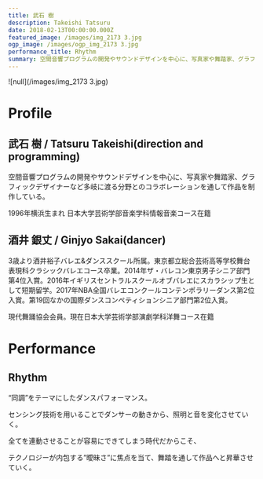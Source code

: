 ```yaml
---
title: 武石 樹
description: Takeishi Tatsuru
date: 2018-02-13T00:00:00.000Z
featured_image: /images/img_2173 3.jpg
ogp_image: /images/ogp_img_2173 3.jpg
performance_title: Rhythm
summary: 空間音響プログラムの開発やサウンドデザインを中心に、写真家や舞踏家、グラフィックデザイナーなど多岐に渡る分野とのコラボレーションを通して作品を制作している。1996年横浜生まれ　日本大学芸術学部音楽学科情報音楽コース在籍
---
```

![null](/images/img_2173 3.jpg)

# Profile

## 武石 樹 / Tatsuru Takeishi(direction and programming)

空間音響プログラムの開発やサウンドデザインを中心に、写真家や舞踏家、グラフィックデザイナーなど多岐に渡る分野とのコラボレーションを通して作品を制作している。

1996年横浜生まれ 日本大学芸術学部音楽学科情報音楽コース在籍

## 酒井 銀丈 / Ginjyo Sakai(dancer)

3歳より酒井裕子バレエ&ダンススクール所属。東京都立総合芸術高等学校舞台表現科クラシックバレエコース卒業。2014年ザ・バレコン東京男子シニア部門第4位入賞。2016年イギリスセントラルスクールオブバレエにスカラシップ生として短期留学。2017年NBA全国バレエコンクールコンテンポラリーダンス第2位入賞。第19回なかの国際ダンスコンペティションシニア部門第2位入賞。

現代舞踊協会会員。現在日本大学芸術学部演劇学科洋舞コース在籍

# Performance

## Rhythm

“同調”をテーマにしたダンスパフォーマンス。

センシング技術を用いることでダンサーの動きから、照明と音を変化させていく。

全てを連動させることが容易にできてしまう時代だからこそ、

テクノロジーが内包する”曖昧さ”に焦点を当て、舞踏を通して作品へと昇華させていく。
